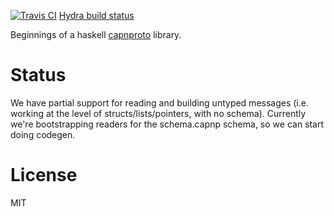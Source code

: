 [![Travis CI][travis-img]][travis-ci]
[Hydra build status][hydra]

Beginnings of a haskell [capnproto][1] library.

# Status

We have partial support for reading and building untyped messages (i.e.
working at the level of structs/lists/pointers, with no schema).
Currently we're bootstrapping readers for the schema.capnp schema, so we
can start doing codegen.

# License

MIT

[1]: https://capnproto.org/

[travis-ci]: https://travis-ci.org/zenhack/haskell-capnp
[travis-img]: https://travis-ci.org/zenhack/haskell-capnp.svg?branch=master
[hydra]: https://hydra.angeldsis.com/jobset/haskell-capnp/zenhack-master
